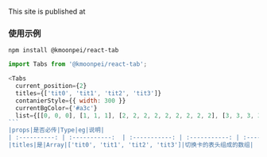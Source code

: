 
This site is published at [](https://kmoonpei.github.io/react-tab/)

### 使用示例
`npm install @kmoonpei/react-tab`

````javascript
import Tabs from '@kmoonpei/react-tab';

<Tabs
  current_position={2}
  titles={['tit0', 'tit1', 'tit2', 'tit3']}
  contanierStyle={{ width: 300 }}
  currentBgColor={'#a3c'}
  list={[[0, 0, 0], [1, 1, 1], [2, 2, 2, 2, 2, 2, 2, 2, 2], [3, 3, 3, 3]]} />
```
|props|是否必传|Type|eg|说明|
| :----------: | :-----------:  | :-----------: | :-----------: | :-----------: |
|titles|是|Array|['tit0', 'tit1', 'tit2', 'tit3']|切换卡的表头组成的数组|
